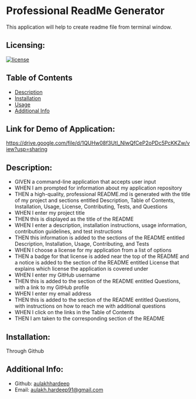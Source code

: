 # Professional ReadMe Generator
This application will help to create readme file from terminal window.
  ## Licensing:
  [![license](https://img.shields.io/badge/license--blue)](https://shields.io/category/license)
  ## Table of Contents 
  - [Description](#description)
  - [Installation](#installation)
  - [Usage](#usage)
  - [Additional Info](#additional-info)
  ## Link for Demo of Application:
  https://drive.google.com/file/d/1QUHw08f3UtI_NlwQfCeP2oPDc5PcKKZw/view?usp=sharing
  ## Description:
- GIVEN a command-line application that accepts user input
- WHEN I am prompted for information about my application repository
 - THEN a high-quality, professional README.md is generated with the title of my project and sections entitled Description, Table of Contents, Installation, Usage, License, Contributing, Tests, and Questions
- WHEN I enter my project title
 - THEN this is displayed as the title of the README
- WHEN I enter a description, installation instructions, usage information, contribution guidelines, and test instructions
 - THEN this information is added to the sections of the README entitled Description, Installation, Usage, Contributing, and Tests
- WHEN I choose a license for my application from a list of options
 - THEN a badge for that license is added near the top of the README and a notice is added to the section of the README entitled License that explains which license the application is covered under
- WHEN I enter my GitHub username
 - THEN this is added to the section of the README entitled Questions, with a link to my GitHub profile
- WHEN I enter my email address
 - THEN this is added to the section of the README entitled Questions, with instructions on how to reach me with additional questions
- WHEN I click on the links in the Table of Contents
 - THEN I am taken to the corresponding section of the README

  ## Installation:
  Through Github

  ## Additional Info:
  - Github: [aulakhhardeep](https://github.com/aulakhhardeep)
  - Email: aulakh.hardeep91@gmail.com 
